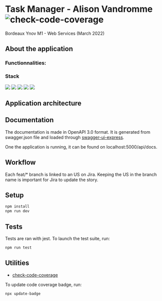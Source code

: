 # Task Manager - Alison Vandromme ![check-code-coverage](https://img.shields.io/badge/code--coverage-96.6%25-brightgreen)

Bordeaux Ynov M1 - Web Services (March 2022)

## About the application


### Functionnalities: 

### Stack

<img src="https://img.shields.io/badge/JavaScript-F7DF1E?style=for-the-badge&logo=javascript&logoColor=black" /> <img src="https://img.shields.io/badge/Node.js-339933?style=for-the-badge&logo=nodedotjs&logoColor=white" /> <img src="https://img.shields.io/badge/Express.js-000000?style=for-the-badge&logo=express&logoColor=white"/> <img src="https://img.shields.io/badge/MongoDB-4EA94B?style=for-the-badge&logo=mongodb&logoColor=white" /> <img src="https://img.shields.io/badge/Jest-C21325?style=for-the-badge&logo=jest&logoColor=white" />

## Application architecture


## Documentation

The documentation is made in OpenAPI 3.0 format.
It is generated from swagger.json file and loaded through [swagger-ui-express](https://github.com/scottie1984/swagger-ui-express).

One the application is running, it can be found on localhost:5000/api/docs.

## Workflow

Each feat/* branch is linked to an US on Jira. Keeping the US in the branch name is important for Jira to update the story. 

## Setup

```sh
npm install
npm run dev
```

## Tests

Tests are ran with jest. To launch the test suite, run: 

``` sh
npm run test
```

## Utilities

- [check-code-coverage](https://github.com/bahmutov/check-code-coverage)

To update code coverage badge, run: 

```sh
npx update-badge
```

